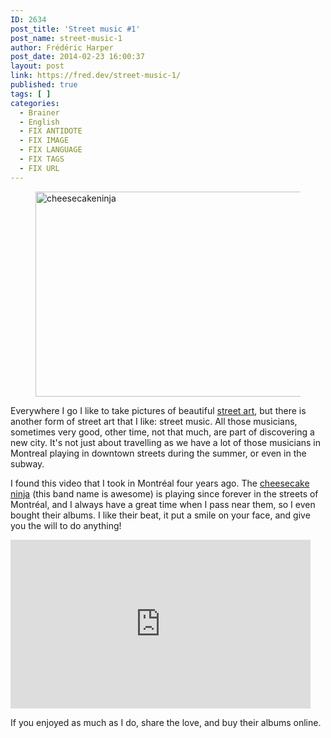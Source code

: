 ```yaml
---
ID: 2634
post_title: 'Street music #1'
post_name: street-music-1
author: Frédéric Harper
post_date: 2014-02-23 16:00:37
layout: post
link: https://fred.dev/street-music-1/
published: true
tags: [ ]
categories:
  - Brainer
  - English
  - FIX ANTIDOTE
  - FIX IMAGE
  - FIX LANGUAGE
  - FIX TAGS
  - FIX URL
---
```

<figure><img alt="cheesecakeninja" src="http://fred.dev/wp-content/uploads/2014/02/cheesecakeninja.png" width="600" height="328"/></figure><p>Everywhere I go I like to take pictures of beautiful <a title="Street Art posts" href="https://fred.dev/tag/street-art/">street art</a>, but there is another form of street art that I like: street music. All those musicians, sometimes very good, other time, not that much, are part of discovering a new city. It's not just about travelling as we have a lot of those musicians in Montreal playing in downtown streets during the summer, or even in the subway.</p><p>I found this video that I took in Montréal four years ago. The <a title="Cheesecake Ninja website" href="https://www.cheesecakeninja.com/">cheesecake ninja</a> (this band name is awesome) is playing since forever in the streets of Montréal, and I always have a great time when I pass near them, so I even bought their albums. I like their beat, it put a smile on your face, and give you the will to do anything!</p><div class="embed video YouTube"><iframe width="480" height="270" src="https://www.youtube.com/embed/WJL_SfSUQfY?feature=oembed" frameborder="0" allowfullscreen></iframe></div><p>If you enjoyed as much as I do, share the love, and buy their albums online.</p> 